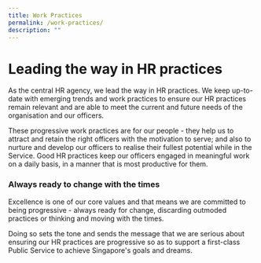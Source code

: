 ```yaml
---
title: Work Practices
permalink: /work-practices/
description: ""
---
```

# Leading the way in HR practices

As the central HR agency, we lead the way in HR practices. We keep up-to-date with emerging trends and work practices to ensure our HR practices remain relevant and are able to meet the current and future needs of the organisation and our officers.  
  
These progressive work practices are for our people - they help us to attract and retain the right officers with the motivation to serve; and also to nurture and develop our officers to realise their fullest potential while in the Service. Good HR practices keep our officers engaged in meaningful work on a daily basis, in a manner that is most productive for them.

<h3>Always ready to change with the times</h3>

Excellence is one of our core values and that means we are committed to being progressive - always ready for change, discarding outmoded practices or thinking and moving with the times.

Doing so sets the tone and sends the message that we are serious about ensuring our HR practices are progressive so as to support a first-class Public Service to achieve Singapore's goals and dreams.